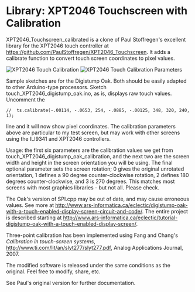 # Library: XPT2046 Touchscreen with Calibration

XPT2046_Touchscreen_calibrated is a clone of Paul Stoffregen's excellent library for the XPT2046 touch controller at https://github.com/PaulStoffregen/XPT2046_Touchscreen. It adds a calibrate function to convert touch screen coordinates to pixel values. 

![XPT2046 Touch Calibration](http://www.ars-informatica.ca/eclectic/wp-content/uploads/2016/12/touch-calibration2.jpg) ![XPT2046 Touch Calibration Parameters](http://www.ars-informatica.ca/eclectic/wp-content/uploads/2016/12/touch-calibration3.jpg)

Sample sketches are for the Digistump Oak. Both should be easily adapted to other Arduino-type processors. Sketch touch_XPT2046_digistump_oak.ino, as is, displays raw touch values. Uncomment the 

    //  ts.calibrate(-.00114, -.0653, 254, -.0885, -.00125, 348, 320, 240, 1);

line and it will now show pixel coordinates. The calibration parameters above are particular to my test screen, but may work with other screens using the ILI9341 and XPT2046 controllers.

Usage: the first six parameters are the calibration values we get from touch_XPT2046_digistump_oak_calibration, and the next two are the screen width and height in the screen orientation you will be using. The final optional parameter sets the screen rotation; 0 gives the original unrotated orientation, 1 defines a 90 degree counter-clockwise rotation, 2 defines 180 degrees counter-clockwise, and 3 is 270 degrees. This matches most screens with most graphics libraries - but not all. Please check.

The Oak's version of SPI.cpp may be out of date, and may cause erroneous values. See more at http://www.ars-informatica.ca/eclectic/digistump-oak-with-a-touch-enabled-display-screen-circuit-and-code/. The entire project is described starting at http://www.ars-informatica.ca/eclectic/tutorial-digistump-oak-with-a-touch-enabled-display-screen/. 

Three-point calibration has been implemented using Fang and Chang's _Calibration in touch-screen systems_, http://www.ti.com/lit/an/slyt277/slyt277.pdf, Analog Applications Journal, 2007.

The modified software is released under the same conditions as the original. Feel free to modify, share, etc.

See Paul's original version for further documentation.

